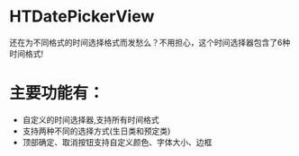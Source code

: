 # HTDatePickerView
还在为不同格式的时间选择格式而发愁么？不用担心，这个时间选择器包含了6种时间格式!
# 主要功能有：
* 自定义的时间选择器,支持所有时间格式<br>
* 支持两种不同的选择方式(生日类和预定类)<br>
* 顶部确定、取消按钮支持自定义颜色、字体大小、边框<br>
